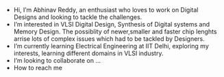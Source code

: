 -  Hi, I’m Abhinav Reddy, an enthusiast who loves to work on Digital Designs and looking to tackle the challenges. 
-  I’m interested in VLSI Digital Design, Synthesis of Digital systems and Memory Design. The possiblity of newer,smaller and faster chip lenghts arrise lots of complex issues which had to be tackled by Designers.
-  I’m currently learning Electrical Engineering at IIT Delhi, exploring my interests, learning different domains in VLSI industry.
-  I’m looking to collaborate on ...
-  How to reach me 

<!---
abhinavreddy17/abhinavreddy17 is a ✨ special ✨ repository because its `README.md` (this file) appears on your GitHub profile.
You can click the Preview link to take a look at your changes.
--->
